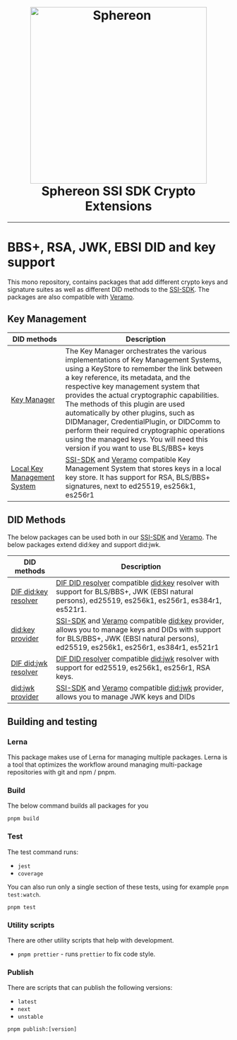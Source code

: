 <h1 align="center">
  <br>
  <a href="https://www.sphereon.com"><img src="https://sphereon.com/content/themes/sphereon/assets/img/logo.svg" alt="Sphereon" width="400"></a>
  <br>Sphereon SSI SDK Crypto Extensions 
  <br>
</h1>

---

# BBS+, RSA, JWK, EBSI DID and key support

This mono repository, contains packages that add different crypto keys and signature suites as well as different DID
methods to the [SSI-SDK](https://github.com/Sphereon-Opensource/ssi-sdk). The packages are also compatible
with [Veramo](https://veramo.io).

## Key Management

| DID methods                                         | Description                                                                                                                                                                                                                                                                                                                                                                                                                                                                                                                |
|-----------------------------------------------------|----------------------------------------------------------------------------------------------------------------------------------------------------------------------------------------------------------------------------------------------------------------------------------------------------------------------------------------------------------------------------------------------------------------------------------------------------------------------------------------------------------------------------|
| [Key Manager](./packages/key-manager)               | The Key Manager orchestrates the various implementations of Key Management Systems, using a KeyStore to remember the link between a key reference, its metadata, and the respective key management system that provides the actual cryptographic capabilities. The methods of this plugin are used automatically by other plugins, such as DIDManager, CredentialPlugin, or DIDComm to perform their required cryptographic operations using the managed keys. You will need this version if you want to use BLS/BBS+ keys |
| [Local Key Management System](./packages/kms-local) | [SSI-SDK](https://github.com/Sphereon-Opensource/ssi-sdk) and [Veramo](https://veramo.io/) compatible Key Management System that stores keys in a local key store. It has support for RSA, BLS/BBS+ signatures, next to ed25519, es256k1, es256r1                                                                                                                                                                                                                                                                          |


## DID Methods

The below packages can be used both in our [SSI-SDK](https://github.com/Sphereon-Opensource/ssi-sdk)
and [Veramo](https://veramo.io/). The below packages extend did:key and support did:jwk.

| DID methods                                         | Description                                                                                                                                                                                                                                                                                                |
|-----------------------------------------------------|------------------------------------------------------------------------------------------------------------------------------------------------------------------------------------------------------------------------------------------------------------------------------------------------------------|
| [DIF did:key resolver](./packages/did-resolver-key) | [DIF DID resolver](https://github.com/decentralized-identity/did-resolver) compatible [did:key](https://w3c-ccg.github.io/did-method-key/) resolver with support for BLS/BBS+, JWK (EBSI natural persons), ed25519, es256k1, es256r1, es384r1, es521r1.                                                    |
| [did:key provider](./packages/did-provider-key)     | [SSI-SDK](https://github.com/Sphereon-Opensource/ssi-sdk) and [Veramo](https://veramo.io/) compatible [did:key](https://w3c-ccg.github.io/did-method-key/) provider, allows you to manage keys and DIDs with support for BLS/BBS+, JWK (EBSI natural persons), ed25519, es256k1, es256r1, es384r1, es521r1 |
| [DIF did:jwk resolver](./packages/did-resolver-key) | [DIF DID resolver](https://github.com/decentralized-identity/did-resolver) compatible [did:jwk](https://github.com/quartzjer/did-jwk/blob/main/spec.md) resolver with support for ed25519, es256k1, es256r1, RSA keys.                                                                                     |
| [did:jwk provider](./packages/did-provider-jwk)     | [SSI-SDK](https://github.com/Sphereon-Opensource/ssi-sdk) and [Veramo](https://veramo.io/) compatible [did:jwk](https://w3c-ccg.github.io/did-method-key/) provider, allows you to manage JWK keys and DIDs                                                                                                |

## Building and testing

### Lerna

This package makes use of Lerna for managing multiple packages. Lerna is a tool that optimizes the workflow around
managing multi-package repositories with git and npm / pnpm.

### Build

The below command builds all packages for you

```shell
pnpm build
```

### Test

The test command runs:

* `jest`
* `coverage`

You can also run only a single section of these tests, using for example `pnpm test:watch`.

```shell
pnpm test
```

### Utility scripts

There are other utility scripts that help with development.

* `pnpm prettier` - runs `prettier` to fix code style.

### Publish

There are scripts that can publish the following versions:

* `latest`
* `next`
* `unstable`

```shell
pnpm publish:[version]
```
